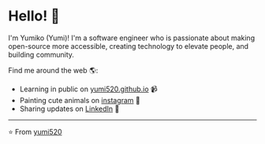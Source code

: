 # Hello! 👋

I'm Yumiko (Yumi)! I'm a software engineer who is passionate about making open-source more accessible, creating technology to elevate people, and building community. 

Find me around the web 🌎:
- Learning in public on <a href="https://yumi520.github.io/">yumi520.github.io</a> 📹
- Painting cute animals on <a href = "https://www.instagram.com/yumikochowart/">instagram</a> 🎨
- Sharing updates on <a href="https://www.linkedin.com/in/yumiko-chow/">LinkedIn</a> 💼


---
⭐️ From [yumi520](https://github.com/yumi520)

